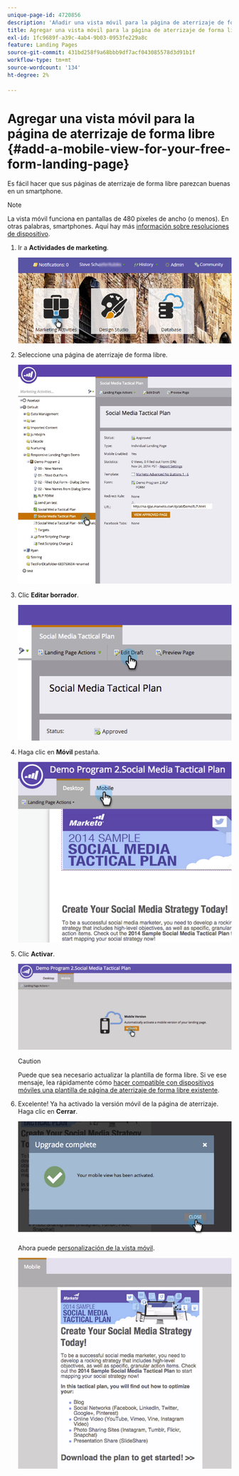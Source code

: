 ```yaml
---
unique-page-id: 4720856
description: 'Añadir una vista móvil para la página de aterrizaje de forma libre: Documentos de Marketo: documentación del producto'
title: Agregar una vista móvil para la página de aterrizaje de forma libre
exl-id: 1fc9689f-a39c-4ab4-9b03-0953fe229a8c
feature: Landing Pages
source-git-commit: 431bd258f9a68bbb9df7acf043085578d3d91b1f
workflow-type: tm+mt
source-wordcount: '134'
ht-degree: 2%

---
```


# Agregar una vista móvil para la página de aterrizaje de forma libre {#add-a-mobile-view-for-your-free-form-landing-page}

Es fácil hacer que sus páginas de aterrizaje de forma libre parezcan buenas en un smartphone.

>[!NOTE]
>
>La vista móvil funciona en pantallas de 480 píxeles de ancho (o menos). En otras palabras, smartphones. Aquí hay más [información sobre resoluciones de dispositivo](https://www.mydevice.io/).

1. Ir a **Actividades de marketing**.

   ![](assets/login-marketing-activities-3.png)

1. Seleccione una página de aterrizaje de forma libre.

   ![](assets/choose-landing-page.jpg)

1. Clic **Editar borrador**.

   ![](assets/image2015-1-22-15-3a38-3a12.png)

1. Haga clic en **Móvil** pestaña.

   ![](assets/image2015-1-22-16-3a46-3a10.png)

1. Clic **Activar**.

   ![](assets/image2015-1-22-15-3a48-3a47.png)

   >[!CAUTION]
   >
   >Puede que sea necesario actualizar la plantilla de forma libre. Si ve ese mensaje, lea rápidamente cómo [hacer compatible con dispositivos móviles una plantilla de página de aterrizaje de forma libre existente](/help/marketo/product-docs/demand-generation/landing-pages/landing-page-templates/make-an-existing-free-form-landing-page-template-mobile-compatible.md).

1. Excelente! Ya ha activado la versión móvil de la página de aterrizaje. Haga clic en **Cerrar**.

   ![](assets/image2015-1-22-16-3a44-3a37.png)

   Ahora puede [personalización de la vista móvil](/help/marketo/product-docs/demand-generation/landing-pages/free-form-landing-pages/customize-mobile-view-for-your-free-form-landing-page.md).

   ![](assets/image2015-1-22-16-3a47-3a16.png)
